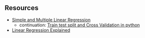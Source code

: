 ## Resources

- [Simple and Multiple Linear Regression](https://towardsdatascience.com/simple-and-multiple-linear-regression-in-python-c928425168f9)  
  - continuation: [Train test split and Cross Validation in python](https://towardsdatascience.com/train-test-split-and-cross-validation-in-python-80b61beca4b6)
- [Linear Regression Explained](https://towardsdatascience.com/linear-regression-explained-in-5-minutes-5d643ca0a662)
	

